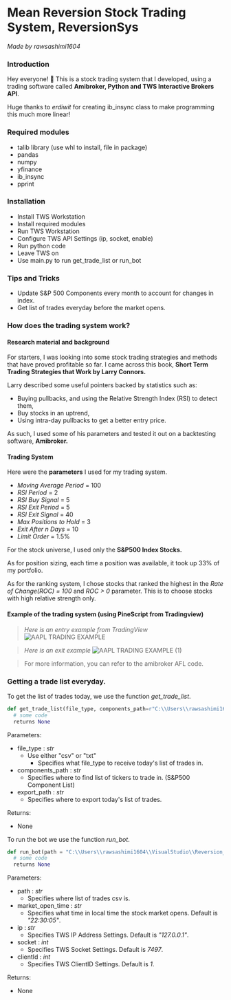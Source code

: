 # Mean Reversion Stock Trading System, ReversionSys
*Made by rawsashimi1604*

### Introduction
Hey everyone! :wave: This is a stock trading system that I developed, using a trading software called **Amibroker, Python and TWS Interactive Brokers API**.

Huge thanks to *erdiwit* for creating ib_insync class to make programming this much more linear!

### Required modules
- talib library (use whl to install, file in package)
- pandas
- numpy
- yfinance
- ib_insync
- pprint

### Installation
- Install TWS Workstation
- Install required modules
- Run TWS Workstation
- Configure TWS API Settings (ip, socket, enable)
- Run python code
- Leave TWS on
- Use main.py to run get_trade_list or run_bot

### Tips and Tricks
- Update S&P 500 Components every month to account for changes in index.
- Get list of trades everyday before the market opens.

### How does the trading system work?
#### Research material and background
For starters, I was looking into some stock trading strategies and methods that have proved profitable so far. I came across this book, **Short Term Trading Strategies that Work by Larry Connors.**

Larry described some useful pointers backed by statistics such as:
- Buying pullbacks, and using the Relative Strength Index (RSI) to detect them,
- Buy stocks in an uptrend,
- Using intra-day pullbacks to get a better entry price.

As such, I used some of his parameters and tested it out on a backtesting software, **Amibroker.**

#### Trading System
Here were the **parameters** I used for my trading system.

- *Moving Average Period* = 100
- *RSI Period* = 2
- *RSI Buy Signal* = 5
- *RSI Exit Period* = 5
- *RSI Exit Signal* = 40
- *Max Positions to Hold* = 3
- *Exit After n Days* = 10
- *Limit Order* = 1.5%

For the stock universe, I used only the **S&P500 Index Stocks.**

As for position sizing, each time a position was available, it took up 33% of my portfolio.

As for the ranking system, I chose stocks that ranked the highest in the *Rate of Change(ROC) = 100* and *ROC > 0* parameter. This is to choose stocks with high relative strength only.

#### Example of the trading system (using PineScript from Tradingview)
> *Here is an entry example from TradingView*
![AAPL TRADING EXAMPLE](https://user-images.githubusercontent.com/75880261/108593823-0b3ec200-73b1-11eb-8c3c-6a74a165d747.png)

> *Here is an exit example*
![AAPL TRADING EXAMPLE (1)](https://user-images.githubusercontent.com/75880261/108593816-011cc380-73b1-11eb-90a3-80d80a30d6af.png)

> For more information, you can refer to the amibroker AFL code.

### Getting a trade list everyday.
To get the list of trades today, we use the function *get_trade_list*.
```python
def get_trade_list(file_type, components_path=r"C:\\Users\\rawsashimi1604\\VisualStudio\\Reversion_Sys\\ReversionSys\\S&P500 Components.csv", export_path="C:\\Users\\rawsashimi1604\\VisualStudio\\Reversion_Sys\\ReversionSys"):
  # some code
  returns None
```
Parameters:
  - file_type : *str*
    - Use either "csv" or "txt"
      - Specifies what file_type to receive today's list of trades in.
  - components_path : *str*
    - Specifies where to find list of tickers to trade in. (S&P500 Component List)
  - export_path : *str*
    - Specifies where to export today's list of trades.

Returns:
  - None

To run the bot we use the function *run_bot*.
```python
def run_bot(path = "C:\\Users\\rawsashimi1604\\VisualStudio\\Reversion_Sys\\ReversionSys\\2021-01-25 Reversion Trades.csv", market_open_time = "22:30:05", ip='127.0.0.1', socket=7497, clientId=1):
  # some code
  returns None
```
Parameters:
  - path : *str*
    - Specifies where list of trades csv is.
  - market_open_time : *str*
    - Specifies what time in local time the stock market opens. Default is *"22:30:05"*.
  - ip : *str*
    - Specifies TWS IP Address Settings. Default is *"127.0.0.1"*.
  - socket : *int*
    - Specifies TWS Socket Settings. Default is *7497*.
  - clientId : *int*
    - Specifies TWS ClientID Settings. Default is *1*.

Returns:
  - None

